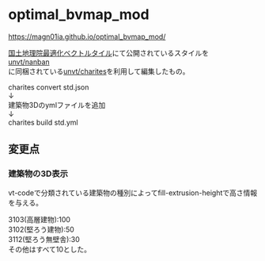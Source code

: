 # optimal_bvmap_mod
https://magn01ia.github.io/optimal_bvmap_mod/  

[国土地理院最適化ベクトルタイル](https://github.com/gsi-cyberjapan/optimal_bvmap)にて公開されているスタイルを  
[unvt/nanban](https://github.com/unvt/nanban)  
に同梱されている[unvt/charites](https://github.com/unvt/charites)を利用して編集したもの。　　

charites convert std.json  
↓  
建築物3Dのymlファイルを追加  
↓  
charites build std.yml  

## 変更点
### 建築物の3D表示
vt-codeで分類されている建築物の種別によってfill-extrusion-heightで高さ情報を与える。  

3103(高層建物):100  
3102(堅ろう建物):50  
3112(堅ろう無壁舎):30    
その他はすべて10とした。
